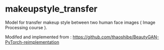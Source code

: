 # makeupstyle_transfer
Model for transfer makeup style between two human face images ( Image Processing course ).


Modifed and implemented from : https://github.com/thaoshibe/BeautyGAN-PyTorch-reimplementation
